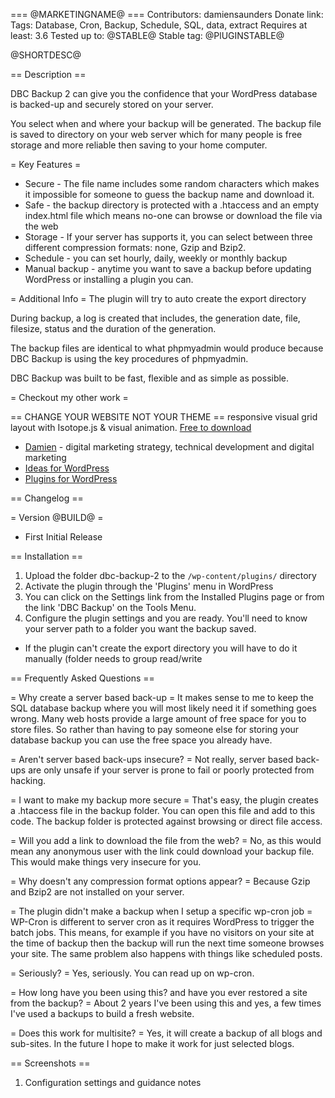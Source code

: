 === @MARKETINGNAME@ ===
Contributors: damiensaunders
Donate link: 
Tags: Database, Cron, Backup, Schedule, SQL, data, extract
Requires at least: 3.6
Tested up to: @STABLE@
Stable tag: @PlUGINSTABLE@

@SHORTDESC@

== Description ==

DBC Backup 2 can give you the confidence that your WordPress database is backed-up and securely stored on your server.
 
You select when and where your backup will be generated. The backup file is saved to directory on your web server which for many people is free storage and more reliable then saving to your home computer.

= Key Features =
* Secure - The file name includes some random characters which makes it impossible for someone to guess the backup name and download it.
* Safe - the backup directory is protected with a .htaccess and an empty index.html file which means no-one can browse or download the file via the web
* Storage - If your server has supports it, you can select between three different compression formats: none, Gzip and Bzip2. 
* Schedule - you can set hourly, daily, weekly or monthly backup
* Manual backup - anytime you want to save a backup before updating WordPress or installing a plugin you can.

= Additional Info =
The plugin will try to auto create the export directory

During backup, a log is created that includes, the generation date, file, filesize, status and the duration of the generation.

The backup files are identical to what phpmyadmin would produce because DBC Backup is using the key procedures of phpmyadmin. 

DBC Backup was built to be fast, flexible and as simple as possible.


= Checkout my other work =

== CHANGE YOUR WEBSITE NOT YOUR THEME == responsive visual grid layout with Isotope.js & visual animation. [Free to download](http://wordpress.damien.co/shop/isotope/?utm_source=WordPress&utm_medium=dbc-backup&utm_campaign=WordPress-Plugin&utm_keyword=readme) 


* [Damien](http://damien.co/blog?utm_source=WordPress&utm_medium=dbc-backup&utm_campaign=WordPress-Plugin&utm_keyword=readme) - digital marketing strategy, technical development and digital marketing
* [Ideas for WordPress](http://wordpress.damien.co/?utm_source=WordPress&utm_medium=dbc-backup&utm_campaign=WordPress-Plugin&utm_keyword=readme)
* [Plugins for WordPress](http://wordpress.damien.co/plugins?utm_source=WordPress&utm_medium=dbc-backup&utm_campaign=WordPress-Plugin&utm_keyword=readme)


== Changelog ==

= Version @BUILD@ =
- First Initial Release

== Installation ==

1. Upload the folder dbc-backup-2 to the `/wp-content/plugins/` directory
2. Activate the plugin through the 'Plugins' menu in WordPress
3. You can click on the Settings link from the Installed Plugins page or from the link 'DBC Backup' on the Tools Menu.
4. Configure the plugin settings and you are ready. You'll need to know your server path to a folder you want the backup saved.

* If the plugin can't create the export directory you will have to do it manually (folder needs to group read/write


== Frequently Asked Questions ==

= Why create a server based back-up =
It makes sense to me to keep the SQL database backup where you will most likely need it if something goes wrong. Many web hosts provide a large amount of free space for you to store files. So rather than having to pay someone else for storing your database backup you can use the free space you already have. 

= Aren't server based back-ups insecure? =
Not really, server based back-ups are only unsafe if your server is prone to fail or poorly protected from hacking.

= I want to make my backup more secure =
That's easy, the plugin creates a .htaccess file in the backup folder. You can open this file and add to this code. The backup folder is protected against browsing or direct file access. 

= Will you add a link to download the file from the web? =
No, as this would mean any anonymous user with the link could download your backup file. This would make things very insecure for you.

= Why doesn't any compression format options appear? =
Because Gzip and Bzip2 are not installed on your server.

= The plugin didn't make a backup when I setup a specific wp-cron job =
WP-Cron is different to server cron as it requires WordPress to trigger the batch jobs. This means, for example if you have no visitors on your site at the time of backup then the backup will run the next time someone browses your site. The same problem also happens with things like scheduled posts.

= Seriously? =
Yes, seriously. You can read up on wp-cron.

= How long have you been using this? and have you ever restored a site from the backup? =
About 2 years I've been using this and yes, a few times I've used a backups to build a fresh website.


= Does this work for multisite? =
Yes, it will create a backup of all blogs and sub-sites. In the future I hope to make it work for just selected blogs.



== Screenshots ==
1. Configuration settings and guidance notes
